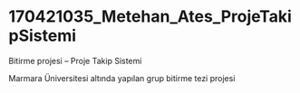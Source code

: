 # 170421035_Metehan_Ates_ProjeTakipSistemi
Bitirme projesi – Proje Takip Sistemi 

Marmara Üniversitesi altında yapılan grup bitirme tezi projesi 
